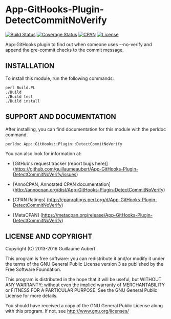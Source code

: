 App-GitHooks-Plugin-DetectCommitNoVerify
========================================

[![Build Status](https://travis-ci.org/guillaumeaubert/App-GitHooks-Plugin-DetectCommitNoVerify.svg?branch=master)](https://travis-ci.org/guillaumeaubert/App-GitHooks-Plugin-DetectCommitNoVerify)
[![Coverage Status](https://coveralls.io/repos/guillaumeaubert/App-GitHooks-Plugin-DetectCommitNoVerify/badge.svg?branch=master)](https://coveralls.io/r/guillaumeaubert/App-GitHooks-Plugin-DetectCommitNoVerify?branch=master)
[![CPAN](https://img.shields.io/cpan/v/App-GitHooks-Plugin-DetectCommitNoVerify.svg)](https://metacpan.org/release/App-GitHooks-Plugin-DetectCommitNoVerify)
[![License](https://img.shields.io/badge/license-GPLv3-blue.svg)](https://opensource.org/licenses/GPL-3.0)

App::GitHooks plugin to find out when someone uses --no-verify and append the
pre-commit checks to the commit message.


INSTALLATION
------------

To install this module, run the following commands:

	perl Build.PL
	./Build
	./Build test
	./Build install


SUPPORT AND DOCUMENTATION
-------------------------

After installing, you can find documentation for this module with the
perldoc command.

	perldoc App::GitHooks::Plugin::DetectCommitNoVerify


You can also look for information at:

 * [GitHub's request tracker (report bugs here)]
   (https://github.com/guillaumeaubert/App-GitHooks-Plugin-DetectCommitNoVerify/issues)

 * [AnnoCPAN, Annotated CPAN documentation]
   (http://annocpan.org/dist/App-GitHooks-Plugin-DetectCommitNoVerify)

 * [CPAN Ratings]
   (http://cpanratings.perl.org/d/App-GitHooks-Plugin-DetectCommitNoVerify)

 * [MetaCPAN]
   (https://metacpan.org/release/App-GitHooks-Plugin-DetectCommitNoVerify)


LICENSE AND COPYRIGHT
---------------------

Copyright (C) 2013-2016 Guillaume Aubert

This program is free software: you can redistribute it and/or modify it under
the terms of the GNU General Public License version 3 as published by the Free
Software Foundation.

This program is distributed in the hope that it will be useful, but WITHOUT ANY
WARRANTY; without even the implied warranty of MERCHANTABILITY or FITNESS FOR A
PARTICULAR PURPOSE. See the GNU General Public License for more details.

You should have received a copy of the GNU General Public License along with
this program. If not, see http://www.gnu.org/licenses/

